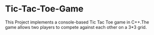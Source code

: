 # Tic-Tac-Toe-Game
This Project implements a console-based Tic Tac Toe game in C++.The game allows two players to compete against each other on a 3*3 grid.
